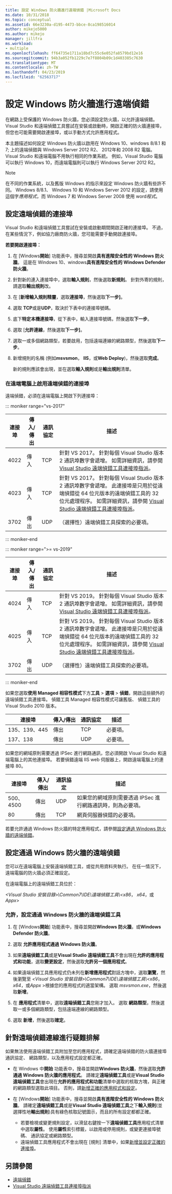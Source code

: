 ```yaml
---
title: 設定 Windows 防火牆進行遠端偵錯 |Microsoft Docs
ms.date: 10/31/2018
ms.topic: conceptual
ms.assetid: 66e3230a-d195-4473-bbce-8ca198516014
author: mikejo5000
ms.author: mikejo
manager: jillfra
ms.workload:
- multiple
ms.openlocfilehash: ff64735e1711a18bd7c55c6e052fa8579bd12e16
ms.sourcegitcommit: 94b3a052fb1229c7e7f8804b09c1d403385c7630
ms.translationtype: MT
ms.contentlocale: zh-TW
ms.lasthandoff: 04/23/2019
ms.locfileid: "62563717"
---
```

# <a name="configure-windows-firewall-for-remote-debugging"></a>設定 Windows 防火牆進行遠端偵錯

在網路上受保護的 Windows 防火牆，您必須設定防火牆，以允許遠端偵錯。 Visual Studio 和遠端偵錯工具嘗試在安裝或啟動時，開啟正確的防火牆連接埠，但您也可能需要開啟連接埠，或以手動方式允許應用程式。

本主題描述如何設定 Windows 防火牆以啟用在 Windows 10、windows 8/8.1 和 7; 上的遠端偵錯與 Windows Server 2012 R2、 2012年和 2008 R2 電腦。 Visual Studio 和遠端電腦不用執行相同的作業系統。 例如，Visual Studio 電腦可以執行 Windows 10，而遠端電腦則可以執行 Windows Server 2012 R2。

>[!NOTE]
>在不同的作業系統，以及舊版 Windows 的指示來設定 Windows 防火牆有些許不同。 Windows 8/8.1、 Windows 10 和 Windows Server 2012 的設定，請使用這個字*應用程式*，而 Windows 7 和 Windows Server 2008 使用 word*程式*。

## <a name="configure-ports-for-remote-debugging"></a>設定遠端偵錯的連接埠

Visual Studio 和遠端偵錯工具嘗試在安裝或啟動期間開啟正確的連接埠。 不過，在某些情況下，例如協力廠商防火牆，您可能需要手動開啟連接埠。

**若要開啟連接埠：**

1. 在 [Windows**開始**] 功能表中，搜尋並開啟**具有進階安全性的 Windows 防火牆**。 這是在 Windows 10、windows**具有進階安全性的 Windows Defender 防火牆**。

1. 針對新的連入連接埠中，選取**輸入規則**，然後選取**新規則**。 針對外寄的規則，請選取**輸出規則**改。

1. 在 [**新增輸入規則精靈**，選取**連接埠**，然後選取**下一步]**。

1. 選取  **TCP**或是**UDP**，取決於下表中的連接埠號碼。

1. 底下**特定本機連接埠**，從下表中，輸入連接埠號碼，然後選取**下一步**。

1. 選取 [**允許連線**，然後選取**下一步]**。

1. 選取一或多個網路類型，若要啟用，包括遠端連線的網路類型，然後選取**下一步**。

1. 新增規則的名稱 (例如**msvsmon**， **IIS**，或**Web Deploy**)，然後選取**完成**。

   新的規則應該會出現，並在選取**輸入規則**或是**輸出規則**清單。

### <a name="ports-on-the-remote-computer-that-enable-remote-debugging"></a>在遠端電腦上啟用遠端偵錯的連接埠

遠端偵錯，必須在遠端電腦上開啟下列連接埠：

::: moniker range="vs-2017"

|**連接埠**|**傳入/傳出**|**通訊協定**|**描述**|
|-|-|-|-|
|4022|傳入|TCP|針對 VS 2017。 針對每個 Visual Studio 版本 2 通訊埠數字會遞增。 如需詳細資訊，請參閱 [Visual Studio 遠端偵錯工具連接埠指派](../debugger/remote-debugger-port-assignments.md)。|
|4023|傳入|TCP|針對 VS 2017。 針對每個 Visual Studio 版本 2 通訊埠數字會遞增。 此連接埠是只用於從遠端偵錯從 64 位元版本的遠端偵錯工具的 32 位元處理程序。 如需詳細資訊，請參閱 [Visual Studio 遠端偵錯工具連接埠指派](../debugger/remote-debugger-port-assignments.md)。|
|3702|傳出|UDP|（選擇性）遠端偵錯工具探索的必要項。|

::: moniker-end

::: moniker range=">= vs-2019"

|**連接埠**|**傳入/傳出**|**通訊協定**|**描述**|
|-|-|-|-|
|4024|傳入|TCP|針對 VS 2019。 針對每個 Visual Studio 版本 2 通訊埠數字會遞增。 如需詳細資訊，請參閱 [Visual Studio 遠端偵錯工具連接埠指派](../debugger/remote-debugger-port-assignments.md)。|
|4025|傳入|TCP|針對 VS 2019。 針對每個 Visual Studio 版本 2 通訊埠數字會遞增。 此連接埠是只用於從遠端偵錯從 64 位元版本的遠端偵錯工具的 32 位元處理程序。 如需詳細資訊，請參閱 [Visual Studio 遠端偵錯工具連接埠指派](../debugger/remote-debugger-port-assignments.md)。|
|3702|傳出|UDP|（選擇性）遠端偵錯工具探索的必要項。|

::: moniker-end

如果您選取**使用 Managed 相容性模式**下方**工具** > **選項** > **偵錯**，開啟這些額外的遠端偵錯工具連接埠。 偵錯工具 Managed 相容性模式可讓舊版、 偵錯工具的 Visual Studio 2010 版本。

|**連接埠**|**傳入/傳出**|**通訊協定**|**描述**|
|-|-|-|-|
|135、139、445|傳出|TCP|必要項。|
|137、138|傳出|UDP|必要項。|

如果您的網域原則需要透過 IPSec 進行網路通訊，您必須開啟 Visual Studio 和遠端電腦上的其他連接埠。 若要偵錯遠端 IIS web 伺服器上，開啟遠端電腦上的連接埠 80。

|**連接埠**|**傳入/傳出**|**通訊協定**|**描述**|
|-|-|-|-|
|500、4500|傳出|UDP|如果您的網域原則需要透過 IPSec 進行網路通訊時，則為必要項。|
|80|傳出|TCP|網頁伺服器偵錯的必要項。|

若要允許通過 Windows 防火牆的特定應用程式，請參閱[設定通過 Windows 防火牆的遠端偵錯](#configure-remote-debugging-through-windows-firewall)。

## <a name="configure-remote-debugging-through-windows-firewall"></a>設定通過 Windows 防火牆的遠端偵錯

您可以在遠端電腦上安裝遠端偵錯工具，或從共用資料夾執行。 在任一情況下，遠端電腦的防火牆必須正確設定。

在遠端電腦上的遠端偵錯工具位於：

*\<Visual Studio 安裝目錄\>\\Common7\\IDE\\遠端偵錯工具\\\<x86*， *x64*，或*Appx*\>

### <a name="allow-and-configure-the-remote-debugger-through-windows-firewall"></a>允許，設定通過 Windows 防火牆的遠端偵錯工具

1. 在 [Windows**開始**] 功能表中，搜尋並開啟**Windows 防火牆**，或**Windows Defender 防火牆**。

1. 選取 **允許應用程式通過 Windows 防火牆**。

1. 如果**遠端偵錯工具**或是**Visual Studio 遠端偵錯工具**不會出現在**允許的應用程式和功能**，選取**變更設定**，然後選取**允許另一個應用程式**。

1. 如果遠端偵錯工具應用程式仍未列在**新增應用程式**對話方塊中，選取**瀏覽**，然後瀏覽至 *\<Visual Studio 安裝目錄\>\\Common7\\IDE\\遠端偵錯工具\\\<x86*， *x64*，或*Appx* \>根據您的應用程式的適當架構。 選取  *msvsmon.exe*，然後選取**新增**。

1. 在 **應用程式**清單中，選取**遠端偵錯工具**您剛才加入。 選取 **網路類型**，然後選取一或多個網路類型，包括遠端連線的網路類型。

1. 選取 **新增**，然後選取**確定**。

## <a name="troubleshooting"></a>針對遠端偵錯連線進行疑難排解

如果無法使用遠端偵錯工具附加至您的應用程式，請確定遠端偵錯的防火牆連接埠通訊協定、 網路類型，以及應用程式設定都正確。

- 在 Windows 中**開始** 功能表中，搜尋並開啟**Windows 防火牆**，然後選取**允許通過 Windows 防火牆的應用程式**。 請確定**遠端偵錯工具**或是**Visual Studio 遠端偵錯工具**會出現在**允許的應用程式和功能**清單中選取的核取方塊，與正確的網路類型選取此項目。 否則，請[新增正確的應用程式和設定](#configure-remote-debugging-through-windows-firewall)。

- 在 [Windows**開始**] 功能表中，搜尋並開啟**具有進階安全性的 Windows 防火牆**。 請確定**遠端偵錯工具**或是**Visual Studio 遠端偵錯工具**之下**輸入規則**(並選擇性地**輸出規則**)具有綠色核取記號圖示，而且的所有設定都都正確。

  - 若要檢視或變更規則設定，以滑鼠右鍵按一下**遠端偵錯工具**應用程式清單中選取**屬性**。 使用**屬性**索引標籤，以啟用或停用規則，或變更連接埠號碼、 通訊協定或網路類型。
  - 遠端偵錯工具應用程式不會出現在 [規則] 清單中，如果[新增並設定正確的連接埠](#configure-ports-for-remote-debugging)。

## <a name="see-also"></a>另請參閱

- [遠端偵錯](../debugger/remote-debugging.md)
- [Visual Studio 遠端偵錯工具連接埠指派](../debugger/remote-debugger-port-assignments.md)
